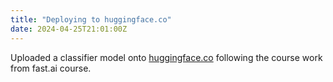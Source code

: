 ```yaml
---
title: "Deploying to huggingface.co"
date: 2024-04-25T21:01:00Z
---
```


Uploaded a classifier model onto [huggingface.co](https://huggingface.co/spaces/kirubeltadesse/minima) following the course work from fast.ai course.